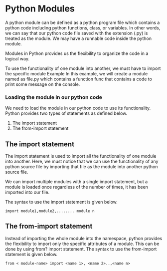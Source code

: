 # Python Modules
A python module can be defined as a python program file which contains a python code including python functions, class, or variables. In other words, we can say that our python code file saved with the extension (.py) is treated as the module. We may have a runnable code inside the python module.

Modules in Python provides us the flexibility to organize the code in a logical way.

To use the functionality of one module into another, we must have to import the specific module
Example
In this example, we will create a module named as file.py which contains a function func that contains a code to print some message on the console.

### Loading the module in our python code
We need to load the module in our python code to use its functionality. Python provides two types of statements as defined below.

1. The import statement
2. The from-import statement

## The import statement
The import statement is used to import all the functionality of one module into another. Here, we must notice that we can use the functionality of any python source file by importing that file as the module into another python source file.

We can import multiple modules with a single import statement, but a module is loaded once regardless of the number of times, it has been imported into our file.

The syntax to use the import statement is given below.

    import module1,module2,........ module n  

## The from-import statement
Instead of importing the whole module into the namespace, python provides the flexibility to import only the specific attributes of a module. This can be done by using from? import statement. The syntax to use the from-import statement is given below.

    from < module-name> import <name 1>, <name 2>..,<name n> 
